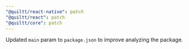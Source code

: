 ```yaml
---
"@quiltt/react-native": patch
"@quiltt/react": patch
"@quiltt/core": patch
---
```


Updated `main` param to `package.json` to improve analyzing the package.
